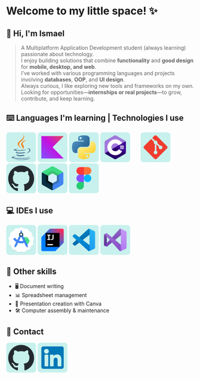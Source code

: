 # Welcome to my little space! ✨
## 🪼 Hi, I'm Ismael
  > A Multiplatform Application Development student (always learning) passionate about technology.  
  > I enjoy building solutions that combine **functionality** and **good design** for **mobile, desktop, and web**.  
  > I’ve worked with various programming languages and projects involving **databases**, **OOP**, and **UI design**.  
  > Always curious, I like exploring new tools and frameworks on my own.  
  > Looking for opportunities—**internships or real projects**—to grow, contribute, and keep learning.

## ⌨️ Languages I'm learning | Technologies I use
  <p>
      <a href="https://www.oracle.com/java/"><img src="https://github.com/1sm43l-06/1sm43l-06/blob/main/icons/java_icon.svg" width="80" alt="Java"></a>
      <a href="https://kotlinlang.org/"><img src="https://github.com/1sm43l-06/1sm43l-06/blob/main/icons/kotlin_icon.svg" width="80" alt="Kotlin"></a>
      <a href="https://www.python.org/"><img src="https://github.com/1sm43l-06/1sm43l-06/blob/main/icons/python_icon.svg" width="80" alt="Python"></a>
      <a href="https://learn.microsoft.com/en-us/dotnet/csharp/"><img src="https://github.com/1sm43l-06/1sm43l-06/blob/main/icons/csharp_icon.svg" width="80" alt="C#"></a>
      <img width="20">
      <a href="https://git-scm.com/"><img src="https://github.com/1sm43l-06/1sm43l-06/blob/main/icons/git_icon.svg" width="80" alt="Git"></a>
      <a href="https://github.com/"><img src="https://github.com/1sm43l-06/1sm43l-06/blob/main/icons/github_icon.svg" width="80" alt="Github"></a>
      <a href="https://developer.android.com/jetpack/compose"><img src="https://github.com/1sm43l-06/1sm43l-06/blob/main/icons/jetpack_compose_icon.svg" width="80" alt="Jetpack Compose"></a>
      <a href="https://www.figma.com/"><img src="https://github.com/1sm43l-06/1sm43l-06/blob/main/icons/figma_icon.svg" width="80" alt="Figma"></a>
  </p>

## 💻 IDEs I use 
  <p>
    <a href="https://developer.android.com/studio"><img src="https://github.com/1sm43l-06/1sm43l-06/blob/main/icons/android_studio_icon.svg" width="80" alt="Android Studio"></a>
    <a href="https://www.jetbrains.com/idea/download/"><img src="https://github.com/1sm43l-06/1sm43l-06/blob/main/icons/intellij_idea_ce_icon.svg" width="80" alt="JetBrains"></a>
    <a href="https://code.visualstudio.com/"><img src="https://github.com/1sm43l-06/1sm43l-06/blob/main/icons/visual_studio_code_icon.svg" width="80" alt="Visual Studio Code"></a>
    <a href="https://visualstudio.microsoft.com/es/"><img src="https://github.com/1sm43l-06/1sm43l-06/blob/main/icons/visual_studio_icon.svg" width="80" alt="Visual Studio"></a>
  </p>

## 🫧 Other skills 
  - 🖥️ Document writing  
  - 📊 Spreadsheet management  
  - 🎨 Presentation creation with Canva  
  - 🛠️ Computer assembly & maintenance

## 📱 Contact
  <p>
      <a href="https://github.com/1sm43l-06"><img src="https://github.com/1sm43l-06/1sm43l-06/blob/main/icons/github_icon.svg" width="80" alt="Github"></a>
      <a href="https://linkedin.com/in/ismaeldn/"><img src="https://github.com/1sm43l-06/1sm43l-06/blob/main/icons/linkedin_icon.svg" width="80" alt="Linkedin"></a>
  </p>
